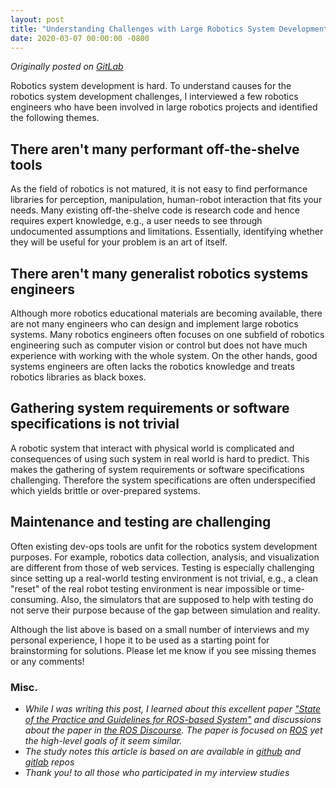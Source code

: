 ```yaml
---
layout: post
title: "Understanding Challenges with Large Robotics System Development"
date: 2020-03-07 00:00:00 -0800
---
```


_Originally posted on [GitLab](https://gitlab.com/mjyc/robosysdev-notes/-/blob/master/post.md)_

Robotics system development is hard. To understand causes for the robotics system development challenges, I interviewed a few robotics engineers who have been involved in large robotics projects and identified the following themes.

## There aren't many performant off-the-shelve tools

As the field of robotics is not matured, it is not easy to find performance libraries for perception, manipulation, human-robot interaction that fits your needs. Many existing off-the-shelve code is research code and hence requires expert knowledge, e.g., a user needs to see through undocumented assumptions and limitations. Essentially, identifying whether they will be useful for your problem is an art of itself.

## There aren't many generalist robotics systems engineers

Although more robotics educational materials are becoming available, there are not many engineers who can design and implement large robotics systems. Many robotics engineers often focuses on one subfield of robotics engineering such as computer vision or control but does not have much experience with working with the whole system. On the other hands, good systems engineers are often lacks the robotics knowledge and treats robotics libraries as black boxes.

## Gathering system requirements or software specifications is not trivial

A robotic system that interact with physical world is complicated and consequences of using such system in real world is hard to predict. This makes the gathering of system requirements or software specifications challenging. Therefore the system specifications are often underspecified which yields brittle or over-prepared systems.

## Maintenance and testing are challenging

Often existing dev-ops tools are unfit for the robotics system development purposes. For example, robotics data collection, analysis, and visualization are different from those of web services. Testing is especially challenging since setting up a real-world testing environment is not trivial, e.g., a clean "reset" of the real robot testing environment is near impossible or time-consuming. Also, the simulators that are supposed to help with testing do not serve their purpose because of the gap between simulation and reality.

Although the list above is based on a small number of interviews and my personal experience, I hope it to be used as a starting point for brainstorming for solutions. Please let me know if you see missing themes or any comments!

### Misc.

- _While I was writing this post, I learned about this excellent paper ["State of the Practice and Guidelines for ROS-based System"](https://github.com/S2-group/icse-seip-2020-replication-package/blob/master/ICSE_SEIP_2020.pdf) and discussions about the paper in [the ROS Discourse](https://discourse.ros.org/t/guidelines-on-how-to-architect-ros-based-systems/12641). The paper is focused on [ROS](https://www.ros.org/) yet the high-level goals of it seem similar._
- _The study notes this article is based on are available in [github](https://github.com/mjyc/robosysdev-notes) and [gitlab](https://gitlab.com/mjyc/robosysdev-notes) repos_
- _Thank you! to all those who participated in my interview studies_
